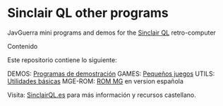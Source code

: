 # Sinclair QL other programs
JavGuerra mini programs and demos for the [Sinclair QL](https://en.wikipedia.org/wiki/Sinclair_QL "Sinclair QL info") retro-computer

Contenido

Este repositorio contiene lo siguiente:

DEMOS: [Programas de demostración](DEMOS/README.md)
GAMES: [Pequeños juegos](GAMES/README.md)
UTILS: [Utilidades básicas](UTILS/README.md)
MGE-ROM: [ROM MG](MGE-ROM/mge.rom) en version española

Visita: [SinclairQL.es](http://sinclairql.es "Sinclair QL Recursos en Castellano") para más información y recursos castellano.